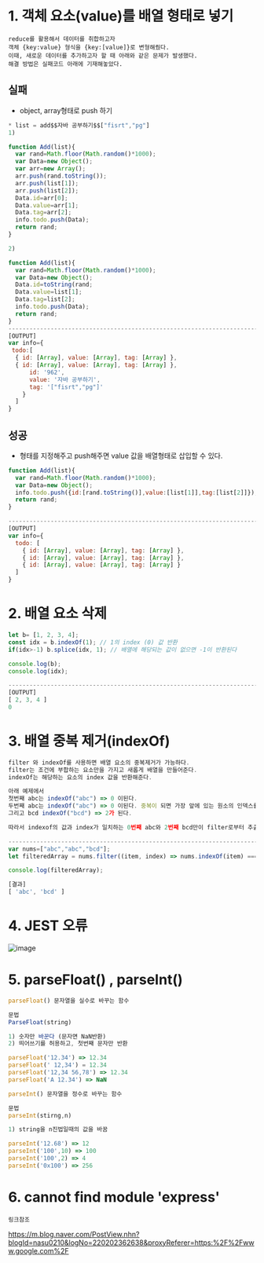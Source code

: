 # 1. 객체 요소(value)를 배열 형태로 넣기

```
reduce를 활용해서 데이터를 취합하고자 
객체 {key:value} 형식을 {key:[value]}로 변형해줬다.
이때, 새로운 데이터를 추가하고자 할 때 아래와 같은 문제가 발생했다.
해결 방법은 실패코드 아래에 기재해놓았다.
```

## 실패

- object, array형태로 push 하기

```javascript
* list = add$$자바 공부하기$$["fisrt","pg"]
1) 

function Add(list){
  var rand=Math.floor(Math.random()*1000);
  var Data=new Object();
  var arr=new Array();
  arr.push(rand.toString());
  arr.push(list[1]);
  arr.push(list[2]);
  Data.id=arr[0];
  Data.value=arr[1]; 
  Data.tag=arr[2];
  info.todo.push(Data);
  return rand;
}

2)

function Add(list){
  var rand=Math.floor(Math.random()*1000);
  var Data=new Object();
  Data.id=toString(rand;
  Data.value=list[1]; 
  Data.tag=list[2];
  info.todo.push(Data);
  return rand;
}
-----------------------------------------------------------------------------------------
[OUTPUT]
var info={
 todo:[
  { id: [Array], value: [Array], tag: [Array] },
  { id: [Array], value: [Array], tag: [Array] },
      id: '962',
      value: '자바 공부하기',
      tag: '["fisrt","pg"]'
    }
  ]
}
```

## 성공

- 형태를 지정해주고 push해주면 value 값을 배열형태로 삽입할 수 있다.

````javascript
function Add(list){
  var rand=Math.floor(Math.random()*1000);
  var Data=new Object();
  info.todo.push({id:[rand.toString()],value:[list[1]],tag:[list[2]]});
  return rand;
}

-----------------------------------------------------------------------------------------
[OUTPUT]
var info={
  todo: [
    { id: [Array], value: [Array], tag: [Array] },
    { id: [Array], value: [Array], tag: [Array] },
    { id: [Array], value: [Array], tag: [Array] }
  ]
}
````

# 2. 배열 요소 삭제

```javascript
let b= [1, 2, 3, 4]; 
const idx = b.indexOf(1); // 1의 index (0) 값 반환
if(idx>-1) b.splice(idx, 1); // 배열에 해당되는 값이 없으면 -1이 반환된다

console.log(b);
console.log(idx);

-----------------------------------------------------------------------------------------
[OUTPUT]
[ 2, 3, 4 ]
0
```

# 3. 배열 중복 제거(indexOf)

```javascript
filter 와 indexOf를 사용하면 배열 요소의 중복제거가 가능하다.
filter는 조건에 부합하는 요소만을 가지고 새롭게 배열을 만들어준다.
indexOf는 해당하는 요소의 index 값을 반환해준다.

아래 예제에서
첫번째 abc는 indexOf("abc") => 0 이된다.
두번째 abc는 indexOf("abc") => 0 이된다. 중복이 되면 가장 앞에 있는 원소의 인덱스를 반환한다.
그리고 bcd indexOf("bcd") => 2가 된다.

따라서 indexof의 값과 index가 일치하는 0번째 abc와 2번째 bcd만이 filter로부터 추출된다.

-----------------------------------------------------------------------------------------
var nums=["abc","abc","bcd"];
let filteredArray = nums.filter((item, index) => nums.indexOf(item) === index );

console.log(filteredArray);

[결과]
[ 'abc', 'bcd' ]
```

# 4. JEST 오류

![image](https://user-images.githubusercontent.com/49560745/89480502-78518800-d7d0-11ea-8749-1f968a3ed3c0.png)

# 5. parseFloat() , parseInt()

```javascript
parseFloat() 문자열을 실수로 바꾸는 함수

문법 
ParseFloat(string)

1) 숫자만 바꾼다 (문자면 NaN반환)
2) 띄어쓰기를 허용하고, 첫번째 문자만 반환

parseFloat('12.34') => 12.34
parseFloat(' 12,34') = 12.34
parseFloat('12,34 56,78') => 12.34
parseFloat('A 12.34') => NaN
```

```javascript
parseInt() 문자열을 정수로 바꾸는 함수

문법
parseInt(stirng,n)

1) string을 n진법일때의 값을 바꿈

parseInt('12.68') => 12
parseInt('100',10) => 100
parseInt('100',2) => 4
parseInt('0x100') => 256
```

# 6. cannot find module 'express'

```
링크참조
```



https://m.blog.naver.com/PostView.nhn?blogId=nasu0210&logNo=220202362638&proxyReferer=https:%2F%2Fwww.google.com%2F